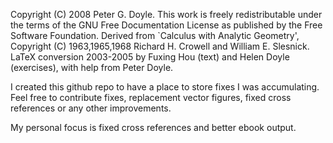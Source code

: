 Copyright (C) 2008 Peter G. Doyle.
This work is freely redistributable under the terms of
the GNU Free Documentation License
as published by the Free Software Foundation.
Derived from `Calculus with Analytic Geometry', Copyright (C) 1963,1965,1968
Richard H. Crowell and William E. Slesnick.
LaTeX conversion 2003-2005 by Fuxing Hou (text) and Helen Doyle (exercises),
with help from Peter Doyle.

I created this github repo to have a place to store fixes I was accumulating.
Feel free to contribute fixes, replacement vector figures, fixed cross
references or any other improvements.

My personal focus is fixed cross references and better ebook output.

